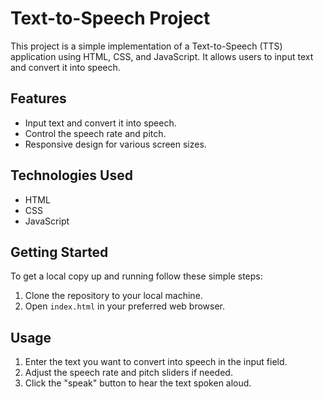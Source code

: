 # Text-to-Speech Project

This project is a simple implementation of a Text-to-Speech (TTS) application using HTML, CSS, and JavaScript. It allows users to input text and convert it into speech.

## Features

- Input text and convert it into speech.
- Control the speech rate and pitch.
- Responsive design for various screen sizes.

## Technologies Used

- HTML
- CSS
- JavaScript

## Getting Started

To get a local copy up and running follow these simple steps:

1. Clone the repository to your local machine.
2. Open `index.html` in your preferred web browser.

## Usage

1. Enter the text you want to convert into speech in the input field.
2. Adjust the speech rate and pitch sliders if needed.
3. Click the "speak" button to hear the text spoken aloud.

